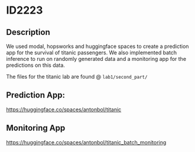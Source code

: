 # ID2223

## Description
We used modal, hopsworks and huggingface spaces to create a prediction app for the survival of titanic passengers. We also implemented batch inference to run on randomly generated data and a monitoring app for the predictions on this data.

The files for the titanic lab are found @ `lab1/second_part/`


## Prediction App:
https://huggingface.co/spaces/antonbol/titanic


## Monitoring App
https://huggingface.co/spaces/antonbol/titanic_batch_monitoring
